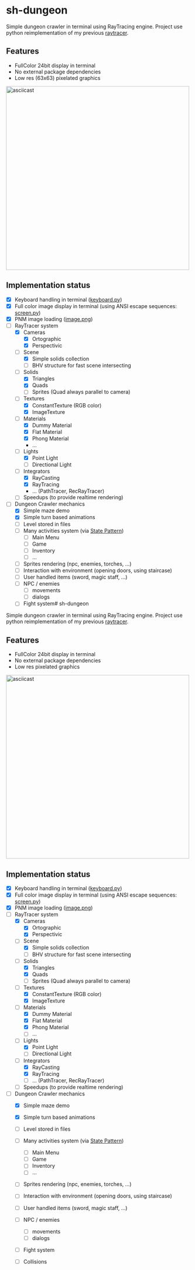 # sh-dungeon

Simple dungeon crawler in terminal using RayTracing engine. 
Project use python reimplementation of my previous [raytracer](https://github.com/pkubiak/raytracer). 

## Features ##
- FullColor 24bit display in terminal
- No external package dependencies
- Low res (63x63) pixelated graphics

<a href="https://asciinema.org/a/297924" class="float:right">
<img src="https://asciinema.org/a/297924.svg" width="500" alt="asciicast">
</a>


## Implementation status ##
- [x] Keyboard handling in terminal ([keyboard.py](https://github.com/pkubiak/sh-dungeon/blob/master/keyboard.py))
- [x] Full color image display in terminal (using ANSI escape sequences: [screen.py](https://github.com/pkubiak/sh-dungeon/blob/master/screen.py))
- [x] PNM image loading ([image.png](https://github.com/pkubiak/sh-dungeon/blob/master/rt/image.py))
- [ ] RayTracer system
  - [x] Cameras
    - [x] Ortographic
    - [x] Perspectivic
  - [ ] Scene
    - [x] Simple solids collection
    - [ ] BHV structure for fast scene intersecting
  - [ ] Solids
    - [x] Triangles
    - [x] Quads
    - [ ] Sprites (Quad always parallel to camera)
  - [ ] Textures
    - [x] ConstantTexture (RGB color)
    - [x] ImageTexture
  - [ ] Materials
    - [x] Dummy Material
    - [x] Flat Material
    - [x] Phong Material
    - ...
  - [ ] Lights
    - [x] Point Light
    - [ ] Directional Light
  - [ ] Integrators
    - [x] RayCasting
    - [x] RayTracing
    - ... (PathTracer, RecRayTracer)
  - [ ] Speedups (to provide realtime rendering)
  
- [ ] Dungeon Crawler mechanics
  - [x] Simple maze demo
  - [x] Simple turn based animations
  - [ ] Level stored in files
  - [ ] Many activities system (via [State Pattern](http://gameprogrammingpatterns.com/state.html))
    - [ ] Main Menu
    - [ ] Game
    - [ ] Inventory 
    - [ ] ...
  - [ ] Sprites rendering (npc, enemies, torches, ...)
  - [ ] Interaction with environment (opening doors, using staircase)
  - [ ] User handled items (sword, magic staff, ...)
  - [ ] NPC / enemies
    - [ ] movements
    - [ ] dialogs
  - [ ] Fight system# sh-dungeon

Simple dungeon crawler in terminal using RayTracing engine. 
Project use python reimplementation of my previous [raytracer](https://github.com/pkubiak/raytracer). 

## Features ##
- FullColor 24bit display in terminal
- No external package dependencies
- Low res pixelated graphics

<a href="https://asciinema.org/a/297924" class="float:right">
<img src="https://asciinema.org/a/297924.svg" width="500" alt="asciicast">
</a>


## Implementation status ##
- [x] Keyboard handling in terminal ([keyboard.py](https://github.com/pkubiak/sh-dungeon/blob/master/keyboard.py))
- [x] Full color image display in terminal (using ANSI escape sequences: [screen.py](https://github.com/pkubiak/sh-dungeon/blob/master/screen.py))
- [x] PNM image loading ([image.png](https://github.com/pkubiak/sh-dungeon/blob/master/rt/image.py))
- [ ] RayTracer system
  - [x] Cameras
    - [x] Ortographic
    - [x] Perspectivic
  - [ ] Scene
    - [x] Simple solids collection
    - [ ] BHV structure for fast scene intersecting
  - [ ] Solids
    - [x] Triangles
    - [x] Quads
    - [ ] Sprites (Quad always parallel to camera)
  - [ ] Textures
    - [x] ConstantTexture (RGB color)
    - [x] ImageTexture
  - [ ] Materials
    - [x] Dummy Material
    - [x] Flat Material
    - [x] Phong Material
    - [ ] ...
  - [ ] Lights
    - [x] Point Light
    - [ ] Directional Light
  - [ ] Integrators
    - [x] RayCasting
    - [x] RayTracing
    - [ ] ... (PathTracer, RecRayTracer)
  - [ ] Speedups (to provide realtime rendering)
  
- [ ] Dungeon Crawler mechanics
  - [x] Simple maze demo
  - [x] Simple turn based animations
  - [ ] Level stored in files
  - [ ] Many activities system (via [State Pattern](http://gameprogrammingpatterns.com/state.html))
    - [ ] Main Menu
    - [ ] Game
    - [ ] Inventory 
    - [ ] ...
  - [ ] Sprites rendering (npc, enemies, torches, ...)
  - [ ] Interaction with environment (opening doors, using staircase)
  - [ ] User handled items (sword, magic staff, ...)
  - [ ] NPC / enemies
    - [ ] movements
    - [ ] dialogs
  - [ ] Fight system
  - [ ] Collisions
  
